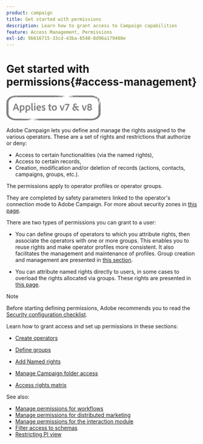 ```yaml
---
product: campaign
title: Get started with permissions
description: Learn how to grant access to Campaign capabilities
feature: Access Management, Permissions
exl-id: 9b616715-33cd-43ba-8548-8d96a179408e
---
```

# Get started with permissions{#access-management}

![](../../assets/common.svg)

Adobe Campaign lets you define and manage the rights assigned to the various operators. These are a set of rights and restrictions that authorize or deny:

* Access to certain functionalities (via the named rights),
* Access to certain records,
* Creation, modification and/or deletion of records (actions, contacts, campaigns, groups, etc.).

The permissions apply to operator profiles or operator groups.

They are completed by safety parameters linked to the operator's connection mode to Adobe Campaign. For more about security zones in [this page](../../installation/using/security-zones.md).

There are two types of permissions you can grant to a user:

* You can define groups of operators to which you attribute rights, then associate the operators with one or more groups. This enables you to reuse rights and make operator profiles more consistent. It also facilitates the management and maintenance of profiles. Group creation and management are presented in [this section](access-management-groups.md).

* You can attribute named rights directly to users, in some cases to overload the rights allocated via groups. These rights are presented in [this page](access-management-named-rights.md).

>[!NOTE]
>
>Before starting defining permissions, Adobe recommends you to read the [Security configuration checklist](https://helpx.adobe.com/campaign/kb/acc-security.html).

Learn how to grant access and set up permissions in these sections:

* [Create operators](access-management-operators.md)

* [Define groups](access-management-groups.md)

* [Add Named rights](access-management-named-rights.md)

* [Manage Campaign folder access](access-management-folders.md)

* [Access rights matrix](access-management-named-rights.md#access-rights-matrix)


See also:

* [Manage permissions for workflows](../../workflow/using/managing-rights.md)
* [Manage permissions for distributed marketing](../../distributed/using/about-distributed-marketing.md#operators-and-entities)
* [Manage permissions for the interaction module](../../interaction/using/operator-profiles.md)
* [Filter access to schemas](../../configuration/using/filtering-schemas.md)
* [Restricting PI view](../../configuration/using/restricting-pii-view.md)

